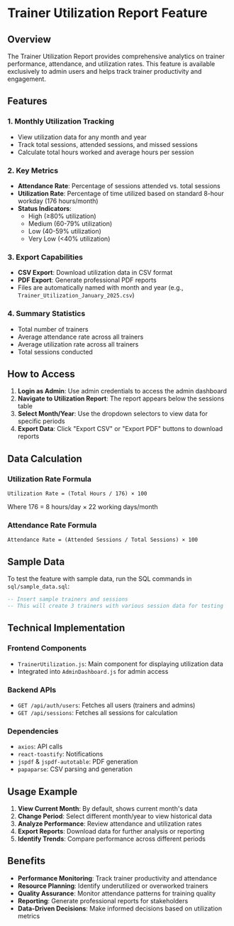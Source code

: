 # Trainer Utilization Report Feature

## Overview
The Trainer Utilization Report provides comprehensive analytics on trainer performance, attendance, and utilization rates. This feature is available exclusively to admin users and helps track trainer productivity and engagement.

## Features

### 1. Monthly Utilization Tracking
- View utilization data for any month and year
- Track total sessions, attended sessions, and missed sessions
- Calculate total hours worked and average hours per session

### 2. Key Metrics
- **Attendance Rate**: Percentage of sessions attended vs. total sessions
- **Utilization Rate**: Percentage of time utilized based on standard 8-hour workday (176 hours/month)
- **Status Indicators**: 
  - High (≥80% utilization)
  - Medium (60-79% utilization)
  - Low (40-59% utilization)
  - Very Low (<40% utilization)

### 3. Export Capabilities
- **CSV Export**: Download utilization data in CSV format
- **PDF Export**: Generate professional PDF reports
- Files are automatically named with month and year (e.g., `Trainer_Utilization_January_2025.csv`)

### 4. Summary Statistics
- Total number of trainers
- Average attendance rate across all trainers
- Average utilization rate across all trainers
- Total sessions conducted

## How to Access

1. **Login as Admin**: Use admin credentials to access the admin dashboard
2. **Navigate to Utilization Report**: The report appears below the sessions table
3. **Select Month/Year**: Use the dropdown selectors to view data for specific periods
4. **Export Data**: Click "Export CSV" or "Export PDF" buttons to download reports

## Data Calculation

### Utilization Rate Formula
```
Utilization Rate = (Total Hours / 176) × 100
```
Where 176 = 8 hours/day × 22 working days/month

### Attendance Rate Formula
```
Attendance Rate = (Attended Sessions / Total Sessions) × 100
```

## Sample Data
To test the feature with sample data, run the SQL commands in `sql/sample_data.sql`:

```sql
-- Insert sample trainers and sessions
-- This will create 3 trainers with various session data for testing
```

## Technical Implementation

### Frontend Components
- `TrainerUtilization.js`: Main component for displaying utilization data
- Integrated into `AdminDashboard.js` for admin access

### Backend APIs
- `GET /api/auth/users`: Fetches all users (trainers and admins)
- `GET /api/sessions`: Fetches all sessions for calculation

### Dependencies
- `axios`: API calls
- `react-toastify`: Notifications
- `jspdf` & `jspdf-autotable`: PDF generation
- `papaparse`: CSV parsing and generation

## Usage Example

1. **View Current Month**: By default, shows current month's data
2. **Change Period**: Select different month/year to view historical data
3. **Analyze Performance**: Review attendance and utilization rates
4. **Export Reports**: Download data for further analysis or reporting
5. **Identify Trends**: Compare performance across different periods

## Benefits

- **Performance Monitoring**: Track trainer productivity and attendance
- **Resource Planning**: Identify underutilized or overworked trainers
- **Quality Assurance**: Monitor attendance patterns for training quality
- **Reporting**: Generate professional reports for stakeholders
- **Data-Driven Decisions**: Make informed decisions based on utilization metrics 